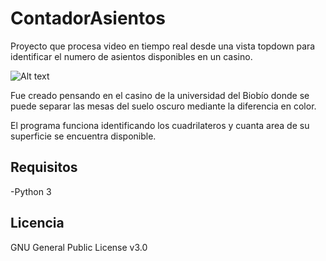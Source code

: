 # ContadorAsientos
Proyecto que procesa video en tiempo real desde una vista topdown para identificar el numero de asientos disponibles en un casino.

![Alt text](https://github.com/DreamyBit/ContadorAsientos/blob/main/docs/Demo.gif?sanitize=true)

Fue creado pensando en el casino de la universidad del Biobío donde se puede separar las mesas del suelo oscuro mediante la diferencia en color.

El programa funciona identificando los cuadrilateros y cuanta area de su superficie se encuentra disponible.

## Requisitos

-Python 3

## Licencia

GNU General Public License v3.0
